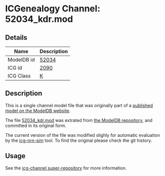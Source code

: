 # ICGenealogy Channel: 52034\_kdr.mod

## Details

Name | Description
---- | -----------
ModelDB id | [52034](http://senselab.med.yale.edu/ModelDB/ShowModel.cshtml?model=52034)
ICG id | [2090](http://icg.neurotheory.ox.ac.uk/channels/1/2090)
ICG Class | [K](http://icg.neurotheory.ox.ac.uk/channels/1)

## Description

This is a single channel model file that was originally part of a [published model on the ModelDB website](http://senselab.med.yale.edu/mModelDB/ShowModel.cshtml?model=52034).


The file [52034\_kdr.mod](52034_kdr.mod) was extrated from [the ModelDB repository](http://senselab.med.yale.edu/ModelDB/ShowModel.cshtml?model=52034), and committed in its original form.

The current version of the file was modified slighly for automatic evaluation by the [icg-nrn-sim](https://github.com/icgenealogy/icg-nrn-sim) tool. To find the original please check the git history.


## Usage

See the [icg-channel super-repository](https://github.com/icgenealogy/icg-channels) for more information.